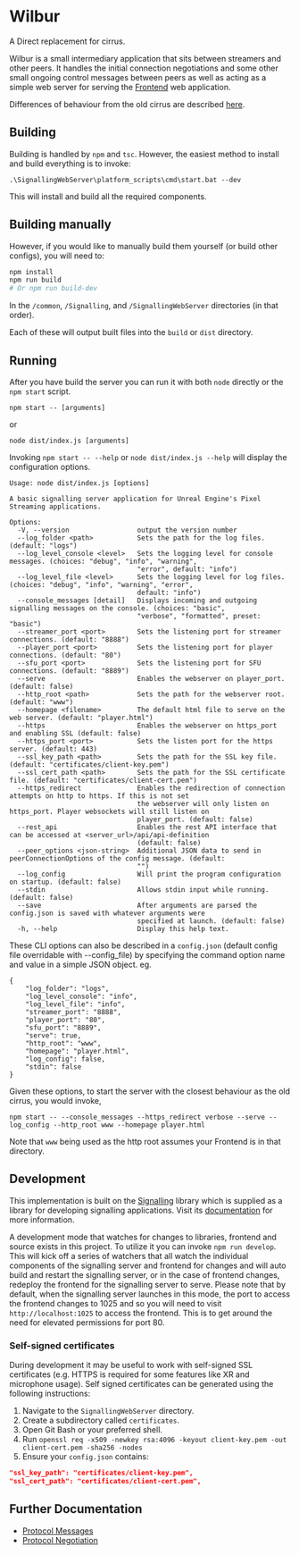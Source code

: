 # Wilbur

A Direct replacement for cirrus.

Wilbur is a small intermediary application that sits between streamers and other peers. It handles the initial connection negotiations and some other small ongoing control messages between peers as well as acting as a simple web server for serving the [Frontend](/Frontend/README.md) web application.

Differences of behaviour from the old cirrus are described [here](from_cirrus.md).

## Building
Building is handled by `npm` and `tsc`. However, the easiest method to install and build everything is to invoke:

```
.\SignallingWebServer\platform_scripts\cmd\start.bat --dev
```

This will install and build all the required components.

## Building manually

However, if you would like to manually build them yourself (or build other configs), you will need to:

```bash
npm install
npm run build
# Or npm run build-dev
```

In the `/common`, `/Signalling`, and `/SignallingWebServer` directories (in that order).

Each of these will output built files into the `build` or `dist` directory.

## Running
After you have build the server you can run it with both `node` directly or the `npm start` script.
```
npm start -- [arguments]
```
or
```
node dist/index.js [arguments]
```
Invoking `npm start -- --help` or `node dist/index.js --help` will display the configuration options.
```
Usage: node dist/index.js [options]

A basic signalling server application for Unreal Engine's Pixel Streaming applications.

Options:
  -V, --version                 output the version number
  --log_folder <path>           Sets the path for the log files. (default: "logs")
  --log_level_console <level>   Sets the logging level for console messages. (choices: "debug", "info", "warning",
                                "error", default: "info")
  --log_level_file <level>      Sets the logging level for log files. (choices: "debug", "info", "warning", "error",
                                default: "info")
  --console_messages [detail]   Displays incoming and outgoing signalling messages on the console. (choices: "basic",
                                "verbose", "formatted", preset: "basic")
  --streamer_port <port>        Sets the listening port for streamer connections. (default: "8888")
  --player_port <port>          Sets the listening port for player connections. (default: "80")
  --sfu_port <port>             Sets the listening port for SFU connections. (default: "8889")
  --serve                       Enables the webserver on player_port. (default: false)
  --http_root <path>            Sets the path for the webserver root. (default: "www")
  --homepage <filename>         The default html file to serve on the web server. (default: "player.html")
  --https                       Enables the webserver on https_port and enabling SSL (default: false)
  --https_port <port>           Sets the listen port for the https server. (default: 443)
  --ssl_key_path <path>         Sets the path for the SSL key file. (default: "certificates/client-key.pem")
  --ssl_cert_path <path>        Sets the path for the SSL certificate file. (default: "certificates/client-cert.pem")
  --https_redirect              Enables the redirection of connection attempts on http to https. If this is not set
                                the webserver will only listen on https_port. Player websockets will still listen on
                                player_port. (default: false)
  --rest_api                    Enables the rest API interface that can be accessed at <server_url>/api/api-definition
                                (default: false)
  --peer_options <json-string>  Additional JSON data to send in peerConnectionOptions of the config message. (default:
                                "")
  --log_config                  Will print the program configuration on startup. (default: false)
  --stdin                       Allows stdin input while running. (default: false)
  --save                        After arguments are parsed the config.json is saved with whatever arguments were
                                specified at launch. (default: false)
  -h, --help                    Display this help text.
```
These CLI options can also be described in a `config.json` (default config file overridable with --config_file) by specifying the command option name and value in a simple JSON object. eg.
```
{
	"log_folder": "logs",
	"log_level_console": "info",
	"log_level_file": "info",
	"streamer_port": "8888",
	"player_port": "80",
	"sfu_port": "8889",
	"serve": true,
	"http_root": "www",
	"homepage": "player.html",
	"log_config": false,
	"stdin": false
}
```
Given these options, to start the server with the closest behaviour as the old cirrus, you would invoke,
```
npm start -- --console_messages --https_redirect verbose --serve --log_config --http_root www --homepage player.html
```
Note that `www` being used as the http root assumes your Frontend is in that directory.

## Development
This implementation is built on the [Signalling](../Signalling) library which is supplied as a library for developing signalling applications. Visit its [documentation](../Signalling/docs) for more information.

A development mode that watches for changes to libraries, frontend and source exists in this project. To utilize it you can invoke `npm run develop`. This will kick off a series of watchers that all watch the individual components of the signalling server and frontend for changes and will auto build and restart the signalling server, or in the case of frontend changes, redeploy the frontend for the signalling server to serve.
Please note that by default, when the signalling server launches in this mode, the port to access the frontend changes to 1025 and so you will need to visit `http://localhost:1025` to access the frontend. This is to get around the need for elevated permissions for port 80.

### Self-signed certificates
During development it may be useful to work with self-signed SSL certificates (e.g. HTTPS is required for some features like XR and microphone usage). Self signed certificates can be generated using the following instructions:

1. Navigate to the `SignallingWebServer` directory.
2. Create a subdirectory called `certificates`.
3. Open Git Bash or your preferred shell.
4. Run `openssl req -x509 -newkey rsa:4096 -keyout client-key.pem -out client-cert.pem -sha256 -nodes`
5. Ensure your `config.json` contains:

```json
"ssl_key_path": "certificates/client-key.pem",
"ssl_cert_path": "certificates/client-cert.pem",
```

## Further Documentation
- [Protocol Messages](../Common/docs/messages.md)
- [Protocol Negotiation](../Signalling/docs/Protocol.md)

